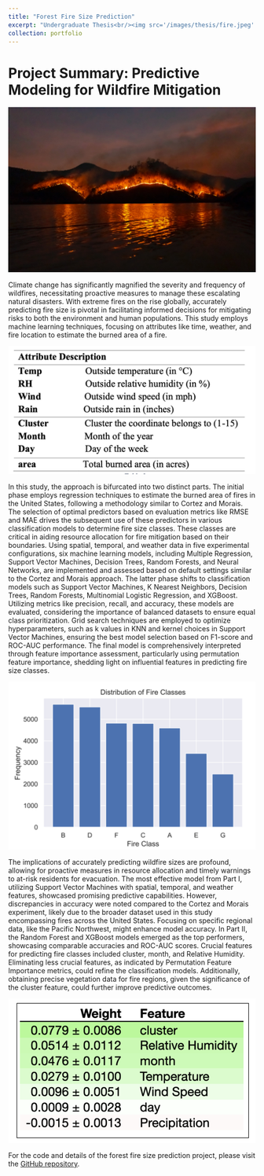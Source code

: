```yaml
---
title: "Forest Fire Size Prediction"
excerpt: "Undergraduate Thesis<br/><img src='/images/thesis/fire.jpeg' />"
collection: portfolio
---
```


# Project Summary: Predictive Modeling for Wildfire Mitigation

![Forest Fire](/images/thesis/forest_fire.jpg)

Climate change has significantly magnified the severity and frequency of wildfires, necessitating proactive measures to manage these escalating natural disasters. With extreme fires on the rise globally, accurately predicting fire size is pivotal in facilitating informed decisions for mitigating risks to both the environment and human populations. This study employs machine learning techniques, focusing on attributes like time, weather, and fire location to estimate the burned area of a fire.

![Attributes of Fire](/images/thesis/attributes_fire.png)

In this study, the approach is bifurcated into two distinct parts. The initial phase employs regression techniques to estimate the burned area of fires in the United States, following a methodology similar to Cortez and Morais. The selection of optimal predictors based on evaluation metrics like RMSE and MAE drives the subsequent use of these predictors in various classification models to determine fire size classes. These classes are critical in aiding resource allocation for fire mitigation based on their boundaries. Using spatial, temporal, and weather data in five experimental configurations, six machine learning models, including Multiple Regression, Support Vector Machines, Decision Trees, Random Forests, and Neural Networks, are implemented and assessed based on default settings similar to the Cortez and Morais approach. The latter phase shifts to classification models such as Support Vector Machines, K Nearest Neighbors, Decision Trees, Random Forests, Multinomial Logistic Regression, and XGBoost. Utilizing metrics like precision, recall, and accuracy, these models are evaluated, considering the importance of balanced datasets to ensure equal class prioritization. Grid search techniques are employed to optimize hyperparameters, such as k values in KNN and kernel choices in Support Vector Machines, ensuring the best model selection based on F1-score and ROC-AUC performance. The final model is comprehensively interpreted through feature importance assessment, particularly using permutation feature importance, shedding light on influential features in predicting fire size classes.

![Distribution of Fire Size](/images/thesis/dist_firesize.png)

The implications of accurately predicting wildfire sizes are profound, allowing for proactive measures in resource allocation and timely warnings to at-risk residents for evacuation. The most effective model from Part I, utilizing Support Vector Machines with spatial, temporal, and weather features, showcased promising predictive capabilities. However, discrepancies in accuracy were noted compared to the Cortez and Morais experiment, likely due to the broader dataset used in this study encompassing fires across the United States. Focusing on specific regional data, like the Pacific Northwest, might enhance model accuracy. In Part II, the Random Forest and XGBoost models emerged as the top performers, showcasing comparable accuracies and ROC-AUC scores. Crucial features for predicting fire classes included cluster, month, and Relative Humidity. Eliminating less crucial features, as indicated by Permutation Feature Importance metrics, could refine the classification models. Additionally, obtaining precise vegetation data for fire regions, given the significance of the cluster feature, could further improve predictive outcomes.

![Feature Importance in XGBoost](/images/thesis/feature_importance_xgboost.png)

For the code and details of the forest fire size prediction project, please visit the [GitHub repository](https://github.com/padmapraba/forest-fire-size-prediction).
